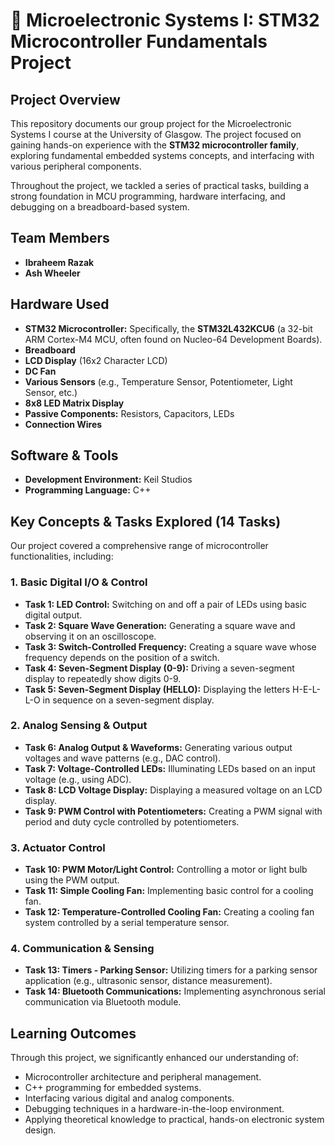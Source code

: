 # 🔬 Microelectronic Systems I: STM32 Microcontroller Fundamentals Project

## Project Overview

This repository documents our group project for the Microelectronic Systems I course at the University of Glasgow. The project focused on gaining hands-on experience with the **STM32 microcontroller family**, exploring fundamental embedded systems concepts, and interfacing with various peripheral components.

Throughout the project, we tackled a series of practical tasks, building a strong foundation in MCU programming, hardware interfacing, and debugging on a breadboard-based system.

##

## Team Members

* **Ibraheem Razak**
* **Ash Wheeler**

##

## Hardware Used

* **STM32 Microcontroller:** Specifically, the **STM32L432KCU6** (a 32-bit ARM Cortex-M4 MCU, often found on Nucleo-64 Development Boards).
* **Breadboard**
* **LCD Display** (16x2 Character LCD)
* **DC Fan**
* **Various Sensors** (e.g., Temperature Sensor, Potentiometer, Light Sensor, etc.)
* **8x8 LED Matrix Display**
* **Passive Components:** Resistors, Capacitors, LEDs
* **Connection Wires**

##

## Software & Tools

* **Development Environment:** Keil Studios
* **Programming Language:** C++

##

## Key Concepts & Tasks Explored (14 Tasks)

Our project covered a comprehensive range of microcontroller functionalities, including:

### 1. Basic Digital I/O & Control

* **Task 1: LED Control:** Switching on and off a pair of LEDs using basic digital output.
* **Task 2: Square Wave Generation:** Generating a square wave and observing it on an oscilloscope.
* **Task 3: Switch-Controlled Frequency:** Creating a square wave whose frequency depends on the position of a switch.
* **Task 4: Seven-Segment Display (0-9):** Driving a seven-segment display to repeatedly show digits 0-9.
* **Task 5: Seven-Segment Display (HELLO):** Displaying the letters H-E-L-L-O in sequence on a seven-segment display.

### 2. Analog Sensing & Output

* **Task 6: Analog Output & Waveforms:** Generating various output voltages and wave patterns (e.g., DAC control).
* **Task 7: Voltage-Controlled LEDs:** Illuminating LEDs based on an input voltage (e.g., using ADC).
* **Task 8: LCD Voltage Display:** Displaying a measured voltage on an LCD display.
* **Task 9: PWM Control with Potentiometers:** Creating a PWM signal with period and duty cycle controlled by potentiometers.

### 3. Actuator Control

* **Task 10: PWM Motor/Light Control:** Controlling a motor or light bulb using the PWM output.
* **Task 11: Simple Cooling Fan:** Implementing basic control for a cooling fan.
* **Task 12: Temperature-Controlled Cooling Fan:** Creating a cooling fan system controlled by a serial temperature sensor.

### 4. Communication & Sensing

* **Task 13: Timers - Parking Sensor:** Utilizing timers for a parking sensor application (e.g., ultrasonic sensor, distance measurement).
* **Task 14: Bluetooth Communications:** Implementing asynchronous serial communication via Bluetooth module.

##

## Learning Outcomes

Through this project, we significantly enhanced our understanding of:

* Microcontroller architecture and peripheral management.
* C++ programming for embedded systems.
* Interfacing various digital and analog components.
* Debugging techniques in a hardware-in-the-loop environment.
* Applying theoretical knowledge to practical, hands-on electronic system design.
